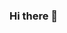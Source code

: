 ### Hi there 👋

<!--
**muratcankaracabey/muratcankaracabey** is a ✨ _special_ ✨ repository because its `README.md` (this file) appears on your GitHub profile.

- 📫 How to reach me: [linkedin](https://www.linkedin.com/in/murat-can-karacabey-568a96b1/)

<!-- end of the list -->

